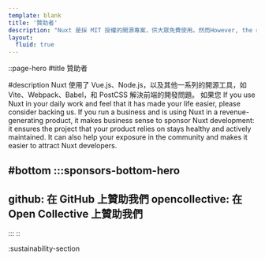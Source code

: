 ```yaml
---
template: blank
title: '贊助者'
description: "Nuxt 是採 MIT 授權的開源專案，供大眾免費使用。然而However, the maintenance effort is not sustainable without proper financial backing."
layout:
  fluid: true
---
```


::page-hero
#title
贊助者

#description
Nuxt 使用了 Vue.js、Node.js，以及其他一系列的開源工具，如 Vite、Webpack、Babel，和 PostCSS 解決前端的開發問題。
如果您
If you use Nuxt in your daily work and feel that it has made your life easier, please consider backing us.
If you run a business and is using Nuxt in a revenue-generating product, it makes business sense to sponsor Nuxt development: it ensures the project that your product relies on stays healthy and actively maintained. It can also help your exposure in the community and makes it easier to attract Nuxt developers.

#bottom
  :::sponsors-bottom-hero
  ---
  github: 在 GitHub 上贊助我們
  opencollective: 在 Open Collective 上贊助我們
  ---
  :::
::

:sustainability-section
